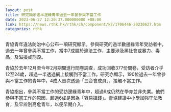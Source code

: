 ```yaml
---
layout: post
title: 研究顯示逾半邊緣青年過去一年曾參與不當工作
date: 2023-06-27 12:20:37.000000000 +08:00
link: https://news.rthk.hk/rthk/ch/component/k2/1706446-20230627.htm
categories: rthk
---
```


青協青年違法防治中心公布一項研究顯示，參與研究的過半數邊緣青年受訪者中，過去一年曾參與不當工作，當中7成屬於違法工作，主要涉及黑社會或暴力、毒品，及滋擾或刑毀。

青協於去年12月至今年2月期間進行問卷調查，成功回收377份問卷，受訪者介乎12至24歲，超過一半透過網上接觸到不當工作。研究亦顯示，190位過去一年曾參與不當工作的青年中，4成人首次透過「三合會成員」，接觸不當工作。

青協指出，參與不當工作的受訪邊緣青年中，超過9成仍然在學亦並非失業。他們參與不當工作的原因，超過6成是因為「容易搵錢」。青協建議中小學加強守法教育，及早辨別高危青年，以便早期介入。
